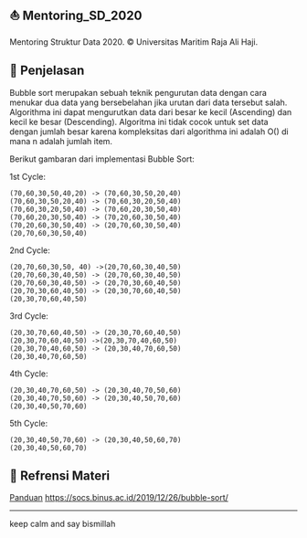 ## ⛵ Mentoring_SD_2020
Mentoring Struktur Data 2020. © Universitas Maritim Raja Ali Haji.

## 🧧 Penjelasan
Bubble sort merupakan sebuah teknik pengurutan data dengan cara menukar dua data yang bersebelahan jika urutan dari data tersebut salah. 
Algorithma ini dapat mengurutkan data dari besar ke kecil (Ascending) dan kecil ke besar (Descending). 
Algoritma ini tidak cocok untuk set data dengan jumlah besar karena kompleksitas dari algorithma ini adalah Ο() di mana n adalah jumlah item.

Berikut gambaran dari implementasi Bubble Sort:

1st Cycle:
```
(70,60,30,50,40,20) -> (70,60,30,50,20,40)
(70,60,30,50,20,40) -> (70,60,30,20,50,40)
(70,60,30,20,50,40) -> (70,60,20,30,50,40)
(70,60,20,30,50,40) -> (70,20,60,30,50,40)
(70,20,60,30,50,40) -> (20,70,60,30,50,40)
(20,70,60,30,50,40)
```
2nd Cycle:
```
(20,70,60,30,50, 40) ->(20,70,60,30,40,50)
(20,70,60,30,40,50) -> (20,70,60,30,40,50)
(20,70,60,30,40,50) -> (20,70,30,60,40,50)
(20,70,30,60,40,50) -> (20,30,70,60,40,50)
(20,30,70,60,40,50)
```
3rd Cycle:
```
(20,30,70,60,40,50) -> (20,30,70,60,40,50)
(20,30,70,60,40,50) ->(20,30,70,40,60,50)
(20,30,70,40,60,50) -> (20,30,40,70,60,50)
(20,30,40,70,60,50)
```
4th Cycle:
```
(20,30,40,70,60,50) -> (20,30,40,70,50,60)
(20,30,40,70,50,60) -> (20,30,40,50,70,60)
(20,30,40,50,70,60)
```
5th Cycle:
```
(20,30,40,50,70,60) -> (20,30,40,50,60,70)
(20,30,40,50,60,70)
```

## 💒 Refrensi Materi
<a href="https://drive.google.com/file/d/1657HyU-BrGryEeastGqjnF7UOMlnsyjU/view?usp=sharing"> Panduan</a>
<a href="https://socs.binus.ac.id/2019/12/26/bubble-sort/">https://socs.binus.ac.id/2019/12/26/bubble-sort/<a>

---
keep calm and say bismillah

